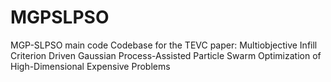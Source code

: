 # MGPSLPSO
MGP-SLPSO main code
Codebase for the TEVC paper: Multiobjective Infill Criterion Driven Gaussian Process-Assisted Particle Swarm Optimization of High-Dimensional Expensive Problems
